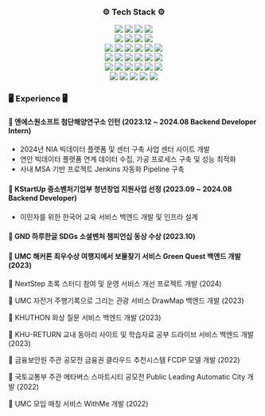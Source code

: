 <h3 align="center">⚙️ Tech Stack ⚙️</h3>
<div align="center">
    <img src="https://img.shields.io/badge/JAVA-F2BB13?style=flat&logo=&logoColor=white"/>
    <img src="https://img.shields.io/badge/Python-3776AB?style=flat&logo=python&logoColor=white"/>
    <img src="https://img.shields.io/badge/C++-00599C?style=flat&logo=cplusplus&logoColor=white"/>
    <img src="https://img.shields.io/badge/Selenium-43B02A?style=flat&logo=selenium&logoColor=white"/>
  </div>
<div align="center">
    <img src="https://img.shields.io/badge/Spring-6DB33F?style=flat&logo=spring&logoColor=white"/>
    <img src="https://img.shields.io/badge/Spring Boot-6DB33F?style=flat&logo=springboot&logoColor=white"/>
    <!--   <img src="https://img.shields.io/badge/Spring Security-6DB33F?style=flat&logo=springsecurity&logoColor=white"/> -->
    <img src="https://img.shields.io/badge/Node.js-5FA04E?style=flat&logo=nodedotjs&logoColor=white"/>
    <img src="https://img.shields.io/badge/Elastic-005571?style=flat&logo=elastic&logoColor=white"/>
  </div>
  <div align="center">
    <img src="https://img.shields.io/badge/Amazon AWS-FF9900?style=flat&logo=Amazon&logoColor=white"/>
    <img src="https://img.shields.io/badge/Nginx-009639?style=flat&logo=nginx&logoColor=white"/>
    <img src="https://img.shields.io/badge/Docker-2496ED?style=flat&logo=docker&logoColor=white"/>
    <img src="https://img.shields.io/badge/Linux-FCC624?style=flat&logo=linux&logoColor=white"/>
    <img src="https://img.shields.io/badge/Ubuntu-E95420?style=flat&logo=ubuntu&logoColor=white"/>
    <img src="https://img.shields.io/badge/Jenkins-D24939?style=flat&logo=jenkins&logoColor=white"/>
  </div>
  <div align="center">
    <img src="https://img.shields.io/badge/PostgreSQL-4169E1?style=flat&logo=postgresql&logoColor=white"/>
    <img src="https://img.shields.io/badge/MySQL-4479A1?style=flat&logo=mysql&logoColor=white"/>
    <img src="https://img.shields.io/badge/MariaDB-003545?style=flat&logo=mariadb&logoColor=white"/>
    <img src="https://img.shields.io/badge/MongoDB-47A248?style=flat&logo=mongodb&logoColor=white"/>
    <img src="https://img.shields.io/badge/Redis-FF4438?style=flat&logo=redis&logoColor=white"/>
    <img src="https://img.shields.io/badge/Kafka-231F20?style=flat&logo=apachekafka&logoColor=white"/>
  </div>
  <div align="center">
    <img src="https://img.shields.io/badge/React-61DAFB?style=flat&logo=react&logoColor=white"/>
    <img src="https://img.shields.io/badge/HTML-E34F26?style=flat&logo=html5&logoColor=white"/>
    <img src="https://img.shields.io/badge/CSS-1572B6?style=flat&logo=css3&logoColor=white"/>
    <img src="https://img.shields.io/badge/JavaScript-F7DF1E?style=flat&logo=javascript&logoColor=white"/>
    <img src="https://img.shields.io/badge/Typescript-3178C6?style=flat&logo=Typescript&logoColor=white"/>
    <img src="https://img.shields.io/badge/MobX-FF9955?style=flat&logo=mobx&logoColor=white"/>
  </div>
  <div align="center">
    <img src="https://img.shields.io/badge/IntelliJ IDEA-000000?style=flat&logo=intellijidea&logoColor=white"/>
    <img src="https://img.shields.io/badge/Git-F05032?style=flat&logo=git&logoColor=white"/>
    <img src="https://img.shields.io/badge/Slack-4A154B?style=flat&logo=slack&logoColor=white"/>
    <img src="https://img.shields.io/badge/Jira-0052CC?style=flat&logo=jira&logoColor=white"/>
    <img src="https://img.shields.io/badge/Swagger-85EA2D?style=flat&logo=swagger&logoColor=white"/>
  </div>
<!-- <h3 align="center">💬 Contact Me 💬</h3> -->
<h3>🖥️ Experience 🖥️</h3>
<div>
    <h4>💫 엔에스원소프트 첨단해양연구소 인턴 (2023.12 ~ 2024.08 Backend Developer Intern) </h4>
<!--     <p style="font-weight: 300;"><em>2023.12 ~ 2024.08 Backend Developer Intern  </em></p> -->
    <ul>
        <li>2024년 NIA 빅데이터 플랫폼 및 센터 구축 사업 센터 사이트 개발</li>
        <li>연안 빅데이터 플랫폼 연계 데이터 수집, 가공 프로세스 구축 및 성능 최적화</li>
        <li>사내 MSA 기반 프로젝트 Jenkins 자동화 Pipeline 구축</li>
    </ul>
</div>
<div>
    <h4>💫 KStartUp 중소벤처기업부 청년창업 지원사업 선정 (2023.09 ~ 2024.08 Backend Developer) </h4>
    <ul>
        <li> 이민자를 위한 한국어 교육 서비스 백엔드 개발 및 인프라 설계</li>
    </ul>
</div>
<div>
    <h4>💫 GND 하루한글 SDGs 소셜벤처 챔피언십 동상 수상 (2023.10) </h4>
</div>
<div>
    <h4> 💫 UMC 해커톤 최우수상 여행지에서 보물찾기 서비스 Green Quest 백엔드 개발 (2023) </h4>
</div>
<p>💫 NextStep 초록 스터디 참여 및 운영 서비스 개선 프로젝트 개발 (2024)</p>
<p>💫 UMC 자전거 주행기록으로 그리는 관광 서비스 DrawMap 백엔드 개발 (2023) </p>
<p>💫 KHUTHON 화상 질문 서비스 백엔드 개발 (2023) </p>
<p>💫 KHU-RETURN 교내 동아리 사이트 및 학습자료 공부 드라이브 서비스 백엔드 개발 (2023) </p>
<p>💫 금융보안원 주관 공모전 금융권 클라우드 추천시스템 FCDP 모델 개발 (2022) </p>
<p>💫 국토교통부 주관 메타버스 스마트시티 공모전 Public Leading Automatic City 개발 (2022) </p>
<p>💫 UMC 모임 매칭 서비스 WithMe 개발 (2022) </p>




<!--
**KellyKimHyeJin/KellyKimHyeJin** is a ✨ _special_ ✨ repository because its `README.md` (this file) appears on your GitHub profile.

Here are some ideas to get you started:

- 🔭 I’m currently working on ...
- 🌱 I’m currently learning ...
- 👯 I’m looking to collaborate on ...
- 🤔 I’m looking for help with ...
- 💬 Ask me about ...
- 📫 How to reach me: ...
- 😄 Pronouns: ...
- ⚡ Fun fact: ...
-->

